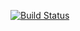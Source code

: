 [![Build Status](https://travis-ci.org/ccnmtl/digitaltibet.svg?branch=master)](https://travis-ci.org/ccnmtl/digitaltibet)
